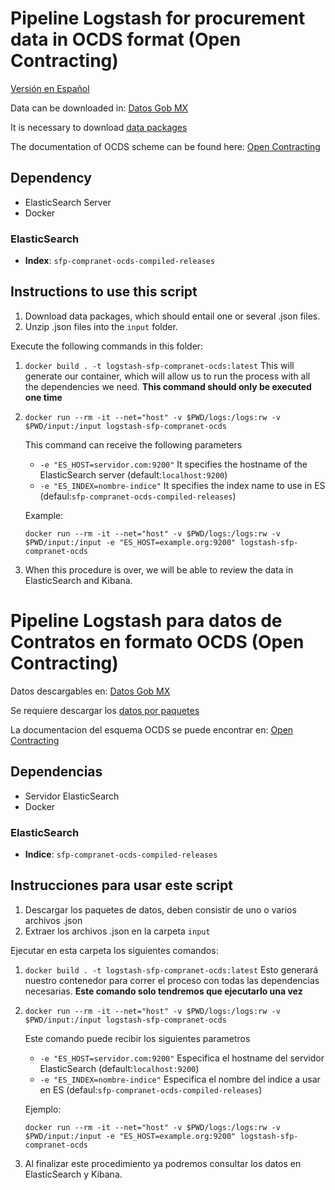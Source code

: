 # Pipeline Logstash for procurement data in OCDS format (Open Contracting)
[Versión en Español](#user-content-pipeline-logstash-para-datos-de-contratos-en-formato-ocds-open-contracting)

Data can be downloaded in: [Datos Gob MX](https://datos.gob.mx/busca/dataset/concentrado-de-contrataciones-abiertas-de-la-apf)

It is necessary to download [data packages](https://datos.gob.mx/busca/dataset/concentrado-de-contrataciones-abiertas-de-la-apf/resource/ed1ec7e5-61ae-4d00-8adc-67c77844e75c)

The documentation of OCDS scheme can be found here: [Open Contracting](https://standard.open-contracting.org/latest/en/getting_started/)

## Dependency

- ElasticSearch Server
- Docker

### ElasticSearch

- **Index**: `sfp-compranet-ocds-compiled-releases`

## Instructions to use this script

1. Download data packages, which should entail one or several .json files.
1. Unzip .json files into the `input` folder.

Execute the following commands in this folder:

1. `docker build . -t logstash-sfp-compranet-ocds:latest`
    This will generate our container, which will allow us to run the process with all the dependencies we need.
    **This command should only be executed one time**

1. `docker run --rm -it --net="host" -v $PWD/logs:/logs:rw -v $PWD/input:/input logstash-sfp-compranet-ocds`

    This command can receive the following parameters
    * `-e "ES_HOST=servidor.com:9200"` It specifies the hostname of the ElasticSearch server (default:`localhost:9200`)
    * `-e "ES_INDEX=nombre-indice"` It specifies the index name to use in ES (defaul:`sfp-compranet-ocds-compiled-releases`)

    Example:
    ```
    docker run --rm -it --net="host" -v $PWD/logs:/logs:rw -v $PWD/input:/input -e "ES_HOST=example.org:9200" logstash-sfp-compranet-ocds
    ```

1. When this procedure is over, we will be able to review the data in ElasticSearch and Kibana.


# Pipeline Logstash para datos de Contratos en formato OCDS (Open Contracting)

Datos descargables en: [Datos Gob MX](https://datos.gob.mx/busca/dataset/concentrado-de-contrataciones-abiertas-de-la-apf)

Se requiere descargar los [datos por paquetes](https://datos.gob.mx/busca/dataset/concentrado-de-contrataciones-abiertas-de-la-apf/resource/ed1ec7e5-61ae-4d00-8adc-67c77844e75c)

La documentacion del esquema OCDS se puede encontrar en: [Open Contracting](https://standard.open-contracting.org/latest/en/getting_started/)

## Dependencias

- Servidor ElasticSearch
- Docker

### ElasticSearch

- **Indice**: `sfp-compranet-ocds-compiled-releases`

## Instrucciones para usar este script

1. Descargar los paquetes de datos, deben consistir de uno o varios archivos .json
1. Extraer los archivos .json en la carpeta `input`

Ejecutar en esta carpeta los siguientes comandos:

1. `docker build . -t logstash-sfp-compranet-ocds:latest`
    Esto generará nuestro contenedor para correr el proceso con todas las dependencias necesarias.
    **Este comando solo tendremos que ejecutarlo una vez**

1. `docker run --rm -it --net="host" -v $PWD/logs:/logs:rw -v $PWD/input:/input logstash-sfp-compranet-ocds`

    Este comando puede recibir los siguientes parametros
    * `-e "ES_HOST=servidor.com:9200"` Especifica el hostname del servidor ElasticSearch (default:`localhost:9200`)
    * `-e "ES_INDEX=nombre-indice"` Especifica el nombre del indice a usar en ES (defaul:`sfp-compranet-ocds-compiled-releases`)

    Ejemplo:
    ```
    docker run --rm -it --net="host" -v $PWD/logs:/logs:rw -v $PWD/input:/input -e "ES_HOST=example.org:9200" logstash-sfp-compranet-ocds
    ```

1. Al finalizar este procedimiento ya podremos consultar los datos en ElasticSearch y Kibana.



